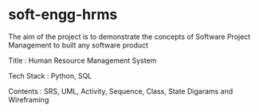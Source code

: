 # soft-engg-hrms
The aim of the project is to demonstrate the concepts of Software Project Management to built any software product

Title : Human Resource Management System

Tech Stack : Python, SQL

Contents : SRS, UML, Activity, Sequence, Class, State Digarams and Wireframing
